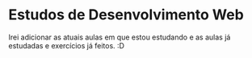 # Estudos de Desenvolvimento Web

Irei adicionar as atuais aulas em que estou estudando e as aulas já estudadas e exercícios já feitos. :D
